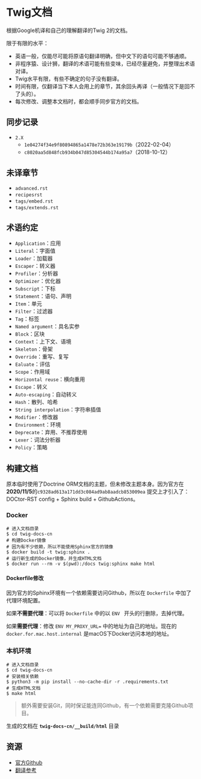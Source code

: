 # Twig文档

根据Google机译和自己的理解翻译的Twig 2的文档。

限于有限的水平：

- 英语一般，仅能尽可能将原语句翻译明确，但中文下的语句可能不够通顺。
- 非程序猿、设计狮，翻译的术语可能有些变味，已经尽量避免，并整理出术语对译。
- Twig水平有限，有些不确定的句子没有翻译。
- 时间有限，仅翻译当下本人会用上的章节，其余回头再译（一般情况下是回不了头的）。
- 每次修改、调整本文档时，都会顺手同步官方的文档。

## 同步记录

- `2.X`
  - `1e04274f34e9f80894865a1478e72b363e19179b`（2022-02-04）
  - `c8020aa5d848fcb934b047d85304544b174a95a7`（2018-10-12）

## 未译章节

- `advanced.rst`
- `recipesrst`
- `tags/embed.rst`
- `tags/extends.rst`


## 术语约定

- `Application`：应用
- `Literal`：字面值
- `Loader`：加载器
- `Escaper`：转义器
- `Profiler`：分析器
- `Optimizer`：优化器
- `Subscript`：下标
- `Statement`：语句、声明
- `Item`：单元
- `Filter`：过滤器
- `Tag`：标签
- `Named argument`：具名实参
- `Block`：区块
- `Context`：上下文、语境
- `Skeleton`：骨架
- `Override`：重写、复写
- `Ealuate`：评估
- `Scope`：作用域
- `Horizontal reuse`：横向重用
- `Escape`：转义
- `Auto-escaping`：自动转义
- `Hash`：散列、哈希
- `String interpolation`：字符串插值
- `Modifier`：修改器
- `Environment`：环境
- `Deprecate`：弃用、不推荐使用
- `Lexer`：词法分析器
- `Policy`：策略

## 构建文档

原本临时使用了Doctrine ORM文档的主题，但未修改主题本身。因为官方在**2020/11/5**的`c9328ad613a171dd3c084ad9ab8aadcb853009ea` 提交上才引入了：DOCtor-RST config + Sphinx build + GithubActions。

### Docker

```shell
# 进入文档目录
$ cd twig-docs-cn
# 构建Docker镜像
# 因为有不少依赖，所以不能使用Sphinx官方的镜像
$ docker build -t twig:sphinx .
# 运行新生成的Docker镜像，并生成HTML文档
$ docker run --rm -v $(pwd):/docs twig:sphinx make html
```

#### Dockerfile修改

因为官方的Sphinx环境有一个依赖需要访问Github，所以在 `Dockerfile` 中加了代理环境配置。

如果**不需要代理**：可以将 `Dockerfile` 中的以 `ENV ` 开头的行删除，去掉代理。

如果**需要代理**：修改 `ENV MY_PROXY_URL=` 中的地址为自己的地址。现在的`docker.for.mac.host.internal` 是macOS下Docker访问本地的地址。

### 本机环境

```shell
# 进入文档目录
$ cd twig-docs-cn
# 安装相关依赖
$ python3 -m pip install --no-cache-dir -r .requirements.txt
# 生成HTML文档
$ make html
```

> 额外需要安装Git，同时保证能连同Github，有一个依赖需要克隆Github项目。

生成的文档在 **`twig-docs-cn/__build/html`** 目录

## 资源

- [官方Github](https://github.com/twigphp/Twig/tree/2.x/doc)
- [翻译参考](https://www.kancloud.cn/yunye/twig-cn/159454)
